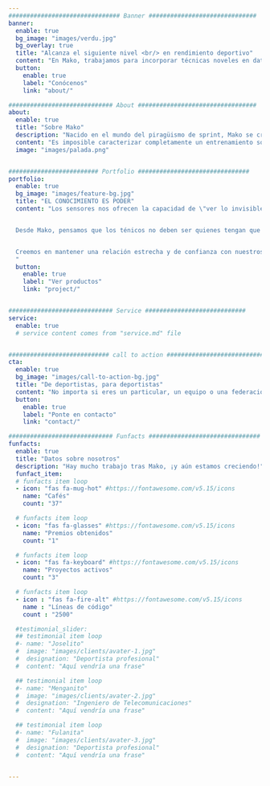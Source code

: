 ```yaml
---
############################### Banner ##############################
banner:
  enable: true
  bg_image: "images/verdu.jpg"
  bg_overlay: true
  title: "Alcanza el siguiente nivel <br/> en rendimiento deportivo"
  content: "En Mako, trabajamos para incorporar técnicas noveles en data science y procesado de señal al entrenamiento deportivo de alto nivel"
  button:
    enable: true
    label: "Conócenos"
    link: "about/"

############################# About #################################
about:
  enable: true
  title: "Sobre Mako"
  description: "Nacido en el mundo del piragüismo de sprint, Mako se creó con una meta clara: ofrecer a entrenadores y deportistas los datos que de verdad necesitan para mejorar su rendimiento"
  content: "Es imposible caracterizar completamente un entrenamiento sólo observándolo: ciertos detalles como movimientos sutiles, frecuencia cardíaca o pequeñas desviaciones de velocidad pasan desapercibidas al ojo de un entrenador. <br> En Mako, desarrollamos soluciones de software que procesan los datos en bruto adquiridos por diversos sensores para ofrecer a entrenadores y técnicos los datos precisos que necesitan para analizar el comportamiento y rendimiento de un deportista."
  image: "images/palada.png"


######################### Portfolio ###############################
portfolio:
  enable: true
  bg_image: "images/feature-bg.jpg"
  title: "EL CONOCIMIENTO ES PODER"
  content: "Los sensores nos ofrecen la capacidad de \"ver lo invisible\": mediante un procesado de datos acecuado y análisis de tendencias, es posible adquirir información sobre la actaución de un atleta en un entremaiento o competición que de otro modo pasaría completamente desapercibida.


  Desde Mako, pensamos que los ténicos no deben ser quienes tengan que interpretar datos en bruto de sensores. Es por ello que les ofrecemos soluciones a la vanguardia que les ayuda a obtener los resultados cualitativos y cuantitativos que requieren para analizar el rendimiento de un deportista.


  Creemos en mantener una relación estrecha y de confianza con nuestros clientes para poder adaptar por completo el procesado y adquisición de datos a las necesidades específicas de cada equipo.
  "
  button:
    enable: true
    label: "Ver productos"
    link: "project/"


############################# Service ############################
service:
  enable: true
  # service content comes from "service.md" file


############################ call to action ###########################
cta:
  enable: true
  bg_image: "images/call-to-action-bg.jpg"
  title: "De deportistas, para deportistas"
  content: "No importa si eres un particular, un equipo o una federación: en Mako, ofrecemos soluciones de software para todo tipo de grupos de entrenamiento<br>Si estás interesado en nuestros servicios o tienes cualquier pregunta sobre ellos, ¡no dudes en ponerte en contacto con nosotros!"
  button:
    enable: true
    label: "Ponte en contacto"
    link: "contact/"

############################# Funfacts ###############################
funfacts:
  enable: true
  title: "Datos sobre nosotros"
  description: "Hay mucho trabajo tras Mako, ¡y aún estamos creciendo!"
  funfact_item:
  # funfacts item loop
  - icon: "fas fa-mug-hot" #https://fontawesome.com/v5.15/icons
    name: "Cafés"
    count: "37"

  # funfacts item loop
  - icon: "fas fa-glasses" #https://fontawesome.com/v5.15/icons
    name: "Premios obtenidos"
    count: "1"

  # funfacts item loop
  - icon: "fas fa-keyboard" #https://fontawesome.com/v5.15/icons
    name: "Proyectos activos"
    count: "3"

  # funfacts item loop
  - icon : "fas fa-fire-alt" #https://fontawesome.com/v5.15/icons
    name : "Líneas de código"
    count : "2500"

  #testimonial_slider:
  ## testimonial item loop
  #- name: "Joselito"
  #  image: "images/clients/avater-1.jpg"
  #  designation: "Deportista profesional"
  #  content: "Aquí vendría una frase"

  ## testimonial item loop
  #- name: "Menganito"
  #  image: "images/clients/avater-2.jpg"
  #  designation: "Ingeniero de Telecomunicaciones"
  #  content: "Aquí vendría una frase"

  ## testimonial item loop
  #- name: "Fulanita"
  #  image: "images/clients/avater-3.jpg"
  #  designation: "Deportista profesional"
  #  content: "Aquí vendría una frase"


---
```


